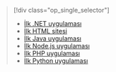 > [!div class="op_single_selector"]
> * [İlk .NET uygulaması](../articles/app-service-web/app-service-web-get-started-dotnet-cli-nodejs.md)
> * [İlk HTML sitesi](../articles/app-service-web/app-service-web-get-started-html-cli-nodejs.md)
> * [İlk Java uygulaması](../articles/app-service-web/app-service-web-get-started-java.md)
> * [İlk Node.js uygulaması](../articles/app-service-web/app-service-web-get-started-nodejs-cli-nodejs.md)
> * [İlk PHP uygulaması](../articles/app-service-web/app-service-web-get-started-php-cli-nodejs.md)
> * [İlk Python uygulaması](../articles/app-service-web/app-service-web-get-started-python-cli-nodejs.md)
